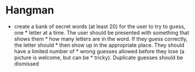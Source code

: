 # Hangman
 * create a bank of secret words (at least 20) for the user to try to guess, one  * letter at a time. The user should be presented with something that shows them  * how many letters are in the word. If they guess correctly, the letter should  * then show up in the appropriate place. They should have a limited number of  * wrong guesses allowed before they lose (a picture is welcome, but can be  * tricky). Duplicate guesses should be dismissed
